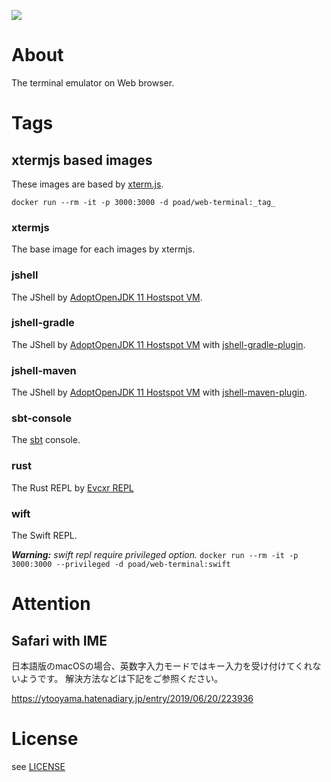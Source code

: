 [![](https://github.com/poad/web-terminal/workflows/Node.js%20modules%20auto%20update%20and%20Docker%20Image%20push/badge.svg?branch=master&event=push)](https://github.com/poad/web-terminal/actions?query=branch%3Amaster+event%3Apush)

# About

The terminal emulator on Web browser.

# Tags

## xtermjs based images

These images are based by [xterm.js](https://xtermjs.org).

`docker run --rm -it -p 3000:3000 -d poad/web-terminal:_tag_`

### xtermjs

The base image for each images by xtermjs.

### jshell

The JShell by [AdoptOpenJDK 11 Hostspot VM](https://adoptopenjdk.net/?variant=openjdk11&jvmVariant=hotspot).

### jshell-gradle

The JShell by [AdoptOpenJDK 11 Hostspot VM](https://adoptopenjdk.net/?variant=openjdk11&jvmVariant=hotspot) with [jshell-gradle-plugin](https://github.com/bitterfox/jshell-gradle-plugin).

### jshell-maven

The JShell by [AdoptOpenJDK 11 Hostspot VM](https://adoptopenjdk.net/?variant=openjdk11&jvmVariant=hotspot) with [jshell-maven-plugin](https://github.com/bitterfox/jshell-maven-plugin).

### sbt-console

The [sbt](https://www.scala-sbt.org/index.html) console.

### rust

The Rust REPL by [Evcxr REPL](https://github.com/google/evcxr/tree/master/evcxr_repl)

### wift

The Swift REPL.

_**Warning:** swift repl require privileged option._
`docker run --rm -it -p 3000:3000 --privileged -d poad/web-terminal:swift`


# Attention

## Safari with IME

日本語版のmacOSの場合、英数字入力モードではキー入力を受け付けてくれないようです。
解決方法などは下記をご参照ください。

<https://ytooyama.hatenadiary.jp/entry/2019/06/20/223936>

# License

see [LICENSE](blob/master/LICENSE)
